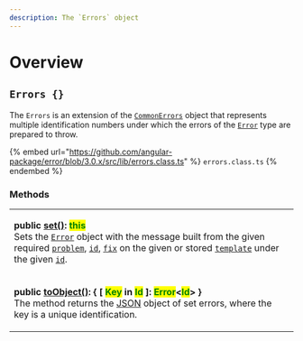 ```yaml
---
description: The `Errors` object
---
```


# Overview

## `Errors {}`

The `Errors` is an extension of the [`CommonErrors`](broken-reference) object that represents multiple identification numbers under which the errors of the [`Error`](broken-reference) type are prepared to throw.

{% embed url="https://github.com/angular-package/error/blob/3.0.x/src/lib/errors.class.ts" %}
`errors.class.ts`
{% endembed %}

### Methods

|                                                                                                                                                                                                                                                                                                                                                                                                                                                                                                                                                                                                                                       |
| ------------------------------------------------------------------------------------------------------------------------------------------------------------------------------------------------------------------------------------------------------------------------------------------------------------------------------------------------------------------------------------------------------------------------------------------------------------------------------------------------------------------------------------------------------------------------------------------------------------------------------------- |
| <p><strong>public</strong> <a href="methods/set.md"><strong>set()</strong></a><strong>: </strong><mark style="color:green;"><strong>this</strong></mark><br>Sets the <a href="broken-reference"><code>Error</code></a> object with the message built from the given required <a href="overview.md#problem-string"><code>problem</code></a>, <a href="overview.md#id-errorid"><code>id</code></a>, <a href="overview.md#fix-string"><code>fix</code></a> on the given or stored <a href="overview.md#template-errors.template"><code>template</code></a> under the given <a href="overview.md#id-errorid"><code>id</code></a>.</p>     |
| <p><strong>public</strong> <a href="methods/toobject.md"><strong>toObject()</strong></a><strong>: { [ </strong><mark style="color:green;"><strong>Key</strong></mark><strong> in </strong><mark style="color:green;"><strong>Id</strong></mark><strong> ]: </strong><mark style="color:green;"><strong>Error</strong></mark><strong>&#x3C;</strong><mark style="color:green;"><strong>Id</strong></mark><strong>>  }</strong> <br>The method returns the <a href="https://developer.mozilla.org/en-US/docs/Web/JavaScript/Reference/Global_Objects/JSON">JSON</a> object of set errors, where the key is a unique identification.</p> |
